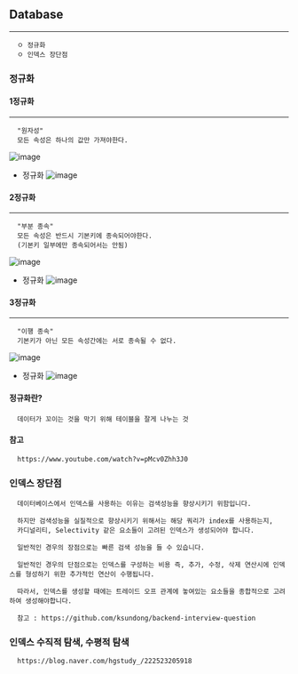 ## Database
----
```
  ㅇ 정규화
  ㅇ 인덱스 장단점
```
### 정규화

#### 1정규화
----
```
  "원자성"
  모든 속성은 하나의 값만 가져야한다.
```
![image](https://user-images.githubusercontent.com/76584547/131613452-32c05691-d6d8-43e5-a5c5-ead01b881226.png)

+ 정규화
![image](https://user-images.githubusercontent.com/76584547/131613490-33eaad98-3005-494b-a245-d3e09581ced9.png)


#### 2정규화
---
```
  "부분 종속"
  모든 속성은 반드시 기본키에 종속되어야한다.
  (기본키 일부에만 종속되어서는 안됨)
```
![image](https://user-images.githubusercontent.com/76584547/131613612-bef6dae6-b39d-4094-9766-21c17e960b76.png)

+ 정규화
![image](https://user-images.githubusercontent.com/76584547/131613660-28ec7261-7d76-4f48-b0a7-95677e5072ae.png)


#### 3정규화
---
```
  "이행 종속"
  기본키가 아닌 모든 속성간에는 서로 종속될 수 없다.
```
![image](https://user-images.githubusercontent.com/76584547/131613777-3e0f365f-e50b-4923-a819-eabb8c999c94.png)

+ 정규화
![image](https://user-images.githubusercontent.com/76584547/131613822-f9441c15-6f3f-4e79-91ba-4ff24c9b7e4a.png)


#### 정규화란?
```
  데이터가 꼬이는 것을 막기 위해 테이블을 잘게 나누는 것
```


#### 참고
```
  https://www.youtube.com/watch?v=pMcv0Zhh3J0
```

### 인덱스 장단점
```
  데이터베이스에서 인덱스를 사용하는 이유는 검색성능을 향상시키기 위함입니다.

  하지만 검색성능을 실질적으로 향상시키기 위해서는 해당 쿼리가 index를 사용하는지, 
  카디널리티, Selectivity 같은 요소들이 고려된 인덱스가 생성되어야 합니다.

  일반적인 경우의 장점으로는 빠른 검색 성능을 들 수 있습니다.

  일반적인 경우의 단점으로는 인덱스를 구성하는 비용 즉, 추가, 수정, 삭제 연산시에 인덱스를 형성하기 위한 추가적인 연산이 수행됩니다.

  따라서, 인덱스를 생성할 때에는 트레이드 오프 관계에 놓여있는 요소들을 종합적으로 고려하여 생성해야합니다.
  
  참고 : https://github.com/ksundong/backend-interview-question
```

### 인덱스 수직적 탐색, 수평적 탐색
```
  https://blog.naver.com/hgstudy_/222523205918
```

